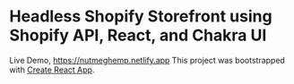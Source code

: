 # Headless Shopify Storefront using Shopify API, React, and Chakra UI 

Live Demo, https://nutmeghemp.netlify.app
This project was bootstrapped with [Create React App](https://github.com/facebook/create-react-app).
